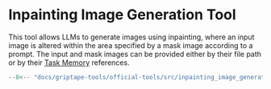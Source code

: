 # Inpainting Image Generation Tool

This tool allows LLMs to generate images using inpainting, where an input image is altered within the area specified by a mask image according to a prompt. The input and mask images can be provided either by their file path or by their [Task Memory](../../griptape-framework/structures/task-memory.md) references.

```python
--8<-- "docs/griptape-tools/official-tools/src/inpainting_image_generation_tool_1.py"
```
